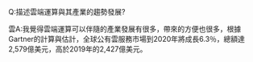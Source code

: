 Q:描述雲端運算與其產業的趨勢發展?

雲A:我覺得雲端運算可以伴隨的產業發展有很多，帶來的方便也很多，根據Gartner的計算與估計，全球公有雲服務市場到2020年將成長6.3％，總額達2,579億美元，高於2019年的2,427億美元。
